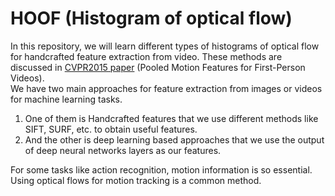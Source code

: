 # HOOF (Histogram of optical flow)
In this repository, we will learn different types of histograms of optical flow for handcrafted feature extraction from video.
These methods are discussed in [CVPR2015 paper](https://www.cv-foundation.org/openaccess/content_cvpr_2015/html/Ryoo_Pooled_Motion_Features_2015_CVPR_paper.html) (Pooled Motion Features for First-Person Videos).<br/>
We have two main approaches for feature extraction from images or videos for machine learning tasks.<br/>
1. One of them is Handcrafted features that we use different methods like SIFT, SURF, etc. to obtain useful features. 
2. And the other is deep learning based approaches that we use the output of deep neural networks layers as our features.<br/>

For some tasks like action recognition, motion information is so essential. Using optical flows for motion tracking is a common method.

